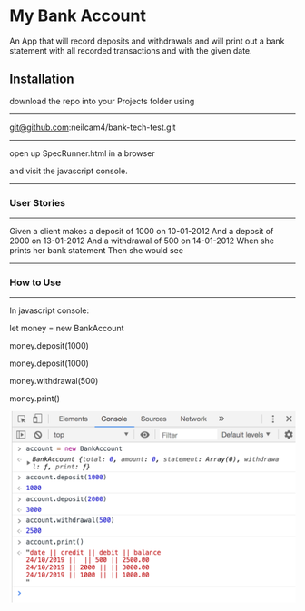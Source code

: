 # My Bank Account

An App that will record deposits and withdrawals and will print out a bank statement with all recorded transactions and with the given date.

## Installation

download the repo into your Projects folder using 
*******
git@github.com:neilcam4/bank-tech-test.git
********

open up SpecRunner.html in a browser

and visit the javascript console.


*********************
### User Stories
**********************
Given a client makes a deposit of 1000 on 10-01-2012
And a deposit of 2000 on 13-01-2012
And a withdrawal of 500 on 14-01-2012
When she prints her bank statement
Then she would see

************
### How to Use
*************

In javascript console:

let money = new BankAccount

money.deposit(1000)

money.deposit(1000)

money.withdrawal(500)

money.print()

![console](https://github.com/neilcam4/bank-tech-test/blob/master/banking.png)



